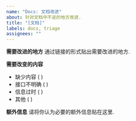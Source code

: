 ```yaml
---
name: "Docs: 文档改进"
about: 针对文档中不足的地方改进.
title: "[文档]"
labels: docs, triage
assignees: ""
---
```


**需要改进的地方**
通过链接的形式贴出需要改进的地方.

**需要改变的内容**

- 缺少内容 ( )
- 接口不明确 ( )
- 信息过时 ( )
- 其他 ( )

**额外信息**
请将你认为必要的额外信息贴在这里.
